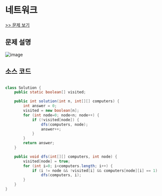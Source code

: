 # 네트워크
[>> 문제 보기](https://programmers.co.kr/learn/courses/30/lessons/43162)  

## 문제 설명
![image](https://user-images.githubusercontent.com/50271884/136047080-20af0aea-9e48-4e82-92f9-a5212174d06d.png)

  
## 소스 코드
```java

class Solution {
    public static boolean[] visited;

    public int solution(int n, int[][] computers) {
        int answer = 0;
        visited = new boolean[n];
        for (int node=0; node<n; node++) {
            if (!visited[node]) {
                dfs(computers, node);
                answer++;
            }
        }
        return answer;
    }

    public void dfs(int[][] computers, int node) {
        visited[node] = true;
        for (int i=0; i<computers.length; i++) {
            if (i != node && !visited[i] && computers[node][i] == 1)
                dfs(computers, i);
        }
    }
}

```
